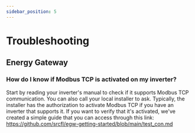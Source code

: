 ```yaml
---
sidebar_position: 5
---
```


# Troubleshooting

## Energy Gateway

### How do I know if Modbus TCP is activated on my inverter?
Start by reading your inverter's manual to check if it supports Modbus TCP communication. You can also call your local installer to ask. Typically, the installer has the authorization to activate Modbus TCP if you have an inverter that supports it. If you want to verify that it's activated, we've created a simple guide that you can access through this link: https://github.com/srcfl/egw-getting-started/blob/main/test_con.md 

